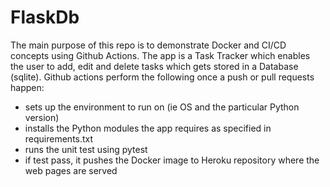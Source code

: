 # FlaskDb
The main purpose of this repo is to demonstrate Docker and CI/CD concepts using Github Actions.
The app is a Task Tracker which enables the user to add, edit and delete tasks which gets stored in a Database (sqlite).
Github actions perform the following once a push or pull requests happen:
* sets up the environment to run on (ie OS and the particular Python version)
* installs the Python modules the app requires as specified in requirements.txt
* runs the unit test using pytest
* if test pass, it pushes the Docker image to Heroku repository where the web pages are served

